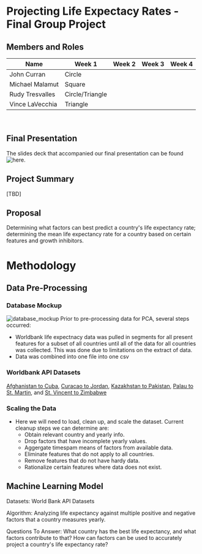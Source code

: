 # Projecting Life Expectacy Rates - Final Group Project
## Members and Roles
| Name | Week 1 | Week 2 | Week 3 | Week 4 |
| --- |  --- | --- | --- | --- |
| John Curran | Circle ||||
| Michael Malamut | Square |||
| Rudy Tresvalles | Circle/Triangle ||||
| Vince LaVecchia | Triangle ||||
</br>

## Final Presentation
The slides deck that accompanied our final presentation can be found ![here](https://docs.google.com/presentation/d/100R_4NxA1Hv28CinWRYU4MvfusqSZ3mnPtDEoqfejDk/edit?usp=sharing).

## Project Summary
[TBD]

## Proposal
Determining what factors can best predict a country's life expectancy rate; determining the mean life expectancy rate for a country based on certain features and growth inhibitors. 


# Methodology

## Data Pre-Processing
### Database Mockup
![database_mockup](https://user-images.githubusercontent.com/97328622/173137861-e0658876-c653-4316-ba57-99cbcd52f648.png)
Prior to pre-processing data for PCA, several steps occurred:
* Worldbank life expectnacy data was pulled in segments for all present features for a subset of all countries until all of the data for all countries was collected.  This was done due to limitations on the extract of data.
* Data was combined into one file into one csv

### Worldbank API Datasets
[Afghanistan to Cuba](https://data.worldbank.org/?locations=AF-AL-DZ-AS-AD-AO-AG-AR-AM-AW-AU-AT-AZ-BS-BH-BD-BB-BY-BE-BZ-BJ-BM-BT-BO-BA-BW-BR-VG-BN-BG-BF-BI-CV-KH-CA-KY-CF-TD-JG-CL-CN-CO-KM-CG-CD-CR-CI-HR-CU), [Curacao to Jordan](https://data.worldbank.org/?locations=CW-CY-CZ-DK-DJ-DM-DO-EC-EG-SV-GQ-ER-EE-SZ-ET-FO-FJ-FI-FR-PF-GA-GM-GE-DE-GH-GI-GR-GL-GD-GU-GT-GN-GW-GY-HT-HN-HK-HU-IS-IN-ID-IR-IQ-IE-IM-IL-IT-JM-JP-JO), [Kazakhstan to Pakistan](https://data.worldbank.org/?locations=KZ-KR-KP-KE-KW-KI-XK-KG-LA-LB-LR-LI-LU-LV-LS-LY-LT-MO-MW-MY-MG-MV-ML-MR-MU-MT-MH-MX-FM-MD-MC-MN-ME-MA-MM-MZ-NA-NP-NC-NI-NG-NZ-MP-NL-NE-MK-NO-OM-PK), [Palau to St. Martin](https://data.worldbank.org/?locations=PW-PA-PG-PY-PE-PH-PL-PT-PR-QA-RO-RU-RW-WS-SM-ST-SA-SN-RS-SC-SL-SG-SX-SK-SI-SB-SO-ZA-SS-ES-LK-KN-LC-MF), and [St. Vincent to Zimbabwe](https://data.worldbank.org/?locations=VC-SD-SR-SE-CH-SY-TJ-TZ-TH-TL-TG-TO-TT-TN-TM-TC-TV-UG-UA-AE-GB-US-UY-UZ-VU-VE-VN-VI-YE-ZM-ZW)

### Scaling the Data
* Here we will need to load, clean up, and scale the dataset. Current cleanup steps we can determine are:
    * Obtain relevant country and yearly info.
    * Drop factors that have incomplete yearly values.
    * Aggergate timespam means of factors from available data.
    * Eliminate features that do not apply to all countries.
    * Remove features that do not have hardy data.
    * Rationalize certain features where data does not exist.

## Machine Learning Model
Datasets: World Bank API Datasets

Algorithm: Analyzing life expectancy against multiple positive and negative factors that a country measures yearly.

Questions To Answer: What country has the best life expectancy, and what factors contribute to that? How can factors can be used to accurately project a country's life expectancy rate?